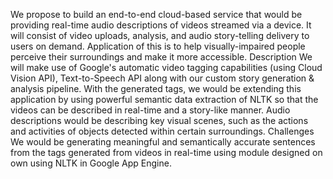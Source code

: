 We propose to build an end-to-end cloud-based service that would be providing real-time audio descriptions of videos streamed via a device. It will consist of video uploads, analysis, and audio story-telling delivery to users on demand. Application of this is to help visually-impaired people perceive their surroundings and make it more accessible.
Description
We will make use of Google's automatic video tagging capabilities (using Cloud Vision API), Text-to-Speech API along with our custom story generation & analysis pipeline. With the generated tags, we would be extending this application by using powerful semantic data extraction of NLTK so that the videos can be described in real-time and a story-like manner. Audio descriptions would be describing key visual scenes, such as the actions and activities of objects detected within certain surroundings.
Challenges
We would be generating meaningful and semantically accurate sentences from the tags generated from videos in real-time using module designed on own using NLTK in Google App Engine.  


